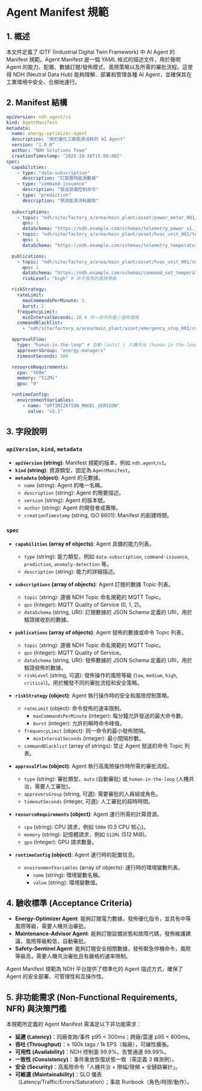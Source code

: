 # Agent Manifest 規範

## 1. 概述

本文件定義了 IDTF (Industrial Digital Twin Framework) 中 AI Agent 的 Manifest 規範。Agent Manifest 是一個 YAML 格式的描述文件，用於聲明 Agent 的能力、配置、數據訂閱/發佈模式、風險策略以及所需的審批流程。這使得 NDH (Neutral Data Hub) 能夠理解、部署和管理各種 AI Agent，並確保其在工業環境中安全、合規地運行。

## 2. Manifest 結構

```yaml
apiVersion: ndh.agent/v1
kind: AgentManifest
metadata:
  name: energy-optimizer-agent
  description: "用於優化工廠能源消耗的 AI Agent"
  version: "1.0.0"
  author: "NDH Solutions Team"
  creationTimestamp: "2025-10-26T15:00:00Z"
spec:
  capabilities:
    - type: "data-subscription"
      description: "訂閱實時能源數據"
    - type: "command-issuance"
      description: "發送設備控制命令"
    - type: "prediction"
      description: "預測能源消耗趨勢"
  
  subscriptions:
    - topic: "ndh/site/factory_a/area/main_plant/asset/power_meter_001/telemetry/active_power"
      qos: 1
      dataSchema: "https://ndh.example.com/schemas/telemetry_power_v1.json"
    - topic: "ndh/site/factory_a/area/main_plant/asset/hvac_unit_001/telemetry/temperature_setpoint"
      qos: 1
      dataSchema: "https://ndh.example.com/schemas/telemetry_temperature_v1.json"

  publications:
    - topic: "ndh/site/factory_a/area/main_plant/asset/hvac_unit_001/cmd/set_temperature"
      qos: 1
      dataSchema: "https://ndh.example.com/schemas/command_set_temperature_v1.json"
      riskLevel: "high" # 命令發佈的風險等級

  riskStrategy:
    rateLimit:
      maxCommandsPerMinute: 5
      burst: 2
    frequencyLimit:
      minIntervalSeconds: 10 # 同一命令的最小發佈間隔
    commandBlacklist:
      - "ndh/site/factory_a/area/main_plant/asset/emergency_stop_001/cmd/activate"

  approvalFlow:
    type: "human-in-the-loop" # 自動 (auto) / 人機共治 (human-in-the-loop)
    approversGroup: "energy-managers"
    timeoutSeconds: 300

  resourceRequirements:
    cpu: "500m"
    memory: "512Mi"
    gpu: "0"

  runtimeConfig:
    environmentVariables:
      - name: "OPTIMIZATION_MODEL_VERSION"
        value: "v2.1"
```

## 3. 字段說明

### `apiVersion`, `kind`, `metadata`

*   **`apiVersion` (string)**: Manifest 規範的版本，例如 `ndh.agent/v1`。
*   **`kind` (string)**: 資源類型，固定為 `AgentManifest`。
*   **`metadata` (object)**: Agent 的元數據。
    *   `name` (string): Agent 的唯一名稱。
    *   `description` (string): Agent 的簡要描述。
    *   `version` (string): Agent 的版本號。
    *   `author` (string): Agent 的開發者或團隊。
    *   `creationTimestamp` (string, ISO 8601): Manifest 的創建時間。

### `spec`

*   **`capabilities` (array of objects)**: Agent 具備的能力列表。
    *   `type` (string): 能力類型，例如 `data-subscription`, `command-issuance`, `prediction`, `anomaly-detection` 等。
    *   `description` (string): 能力的詳細描述。

*   **`subscriptions` (array of objects)**: Agent 訂閱的數據 Topic 列表。
    *   `topic` (string): 遵循 NDH Topic 命名規範的 MQTT Topic。
    *   `qos` (integer): MQTT Quality of Service (0, 1, 2)。
    *   `dataSchema` (string, URI): 訂閱數據的 JSON Schema 定義的 URI，用於驗證接收到的數據。

*   **`publications` (array of objects)**: Agent 發佈的數據或命令 Topic 列表。
    *   `topic` (string): 遵循 NDH Topic 命名規範的 MQTT Topic。
    *   `qos` (integer): MQTT Quality of Service。
    *   `dataSchema` (string, URI): 發佈數據的 JSON Schema 定義的 URI，用於驗證發佈的數據。
    *   `riskLevel` (string, 可選): 發佈操作的風險等級 (`low`, `medium`, `high`, `critical`)。用於觸發不同的審批流程和安全策略。

*   **`riskStrategy` (object)**: Agent 執行操作時的安全和風險控制策略。
    *   `rateLimit` (object): 命令發佈的速率限制。
        *   `maxCommandsPerMinute` (integer): 每分鐘允許發送的最大命令數。
        *   `burst` (integer): 允許的瞬時命令峰值。
    *   `frequencyLimit` (object): 同一命令的最小發佈間隔。
        *   `minIntervalSeconds` (integer): 最小間隔秒數。
    *   `commandBlacklist` (array of strings): 禁止 Agent 發送的命令 Topic 列表。

*   **`approvalFlow` (object)**: Agent 執行高風險操作時所需的審批流程。
    *   `type` (string): 審批類型，`auto` (自動審批) 或 `human-in-the-loop` (人機共治，需要人工審批)。
    *   `approversGroup` (string, 可選): 需要審批的人員組或角色。
    *   `timeoutSeconds` (integer, 可選): 人工審批的超時時間。

*   **`resourceRequirements` (object)**: Agent 運行所需的計算資源。
    *   `cpu` (string): CPU 請求，例如 `500m` (0.5 CPU 核心)。
    *   `memory` (string): 記憶體請求，例如 `512Mi` (512 MiB)。
    *   `gpu` (integer): GPU 請求數量。

*   **`runtimeConfig` (object)**: Agent 運行時的配置信息。
    *   `environmentVariables` (array of objects): 運行時的環境變數列表。
        *   `name` (string): 環境變數名稱。
        *   `value` (string): 環境變數值。

## 4. 驗收標準 (Acceptance Criteria)

*   **Energy-Optimizer Agent**: 能夠訂閱電力數據，發佈優化指令，並具有中等風險等級，需要人機共治審批。
*   **Maintenance-Advisor Agent**: 能夠訂閱設備狀態和故障代碼，發佈維護建議，風險等級較低，自動審批。
*   **Safety-Sentinel Agent**: 能夠訂閱安全相關數據，發佈緊急停機命令，風險等級高，需要人機共治審批且有嚴格的速率限制。

Agent Manifest 規範為 NDH 平台提供了標準化的 Agent 描述方式，確保了 Agent 的安全部署、可管理性和互操作性。


## 5. 非功能需求 (Non-Functional Requirements, NFR) 與決策門檻

本規範所定義的 Agent Manifest 需滿足以下非功能需求：

*   **延遲 (Latency)**：同廠查詢/事件 p95 < 300ms；跨廠/雲邊 p95 < 800ms。
*   **吞吐 (Throughput)**：≥ 100k tags / 1k EPS（每廠），可線性擴張。
*   **可用性 (Availability)**：NDH 控制面 99.9%，告警通道 99.99%。
*   **一致性 (Consistency)**：事件重放恢復狀態一致（需定義 3 條測例）。
*   **安全 (Security)**：高風險命令「人機共治 + 限幅/限頻 + 全鏈路審計」。
*   **可維運 (Maintainability)**：SLO 儀表（Latency/Traffic/Errors/Saturation）；事故 Runbook（角色/時限/動作）。

